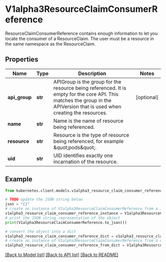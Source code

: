 # V1alpha3ResourceClaimConsumerReference

ResourceClaimConsumerReference contains enough information to let you locate the consumer of a ResourceClaim. The user must be a resource in the same namespace as the ResourceClaim.

## Properties

Name | Type | Description | Notes
------------ | ------------- | ------------- | -------------
**api_group** | **str** | APIGroup is the group for the resource being referenced. It is empty for the core API. This matches the group in the APIVersion that is used when creating the resources. | [optional] 
**name** | **str** | Name is the name of resource being referenced. | 
**resource** | **str** | Resource is the type of resource being referenced, for example \&quot;pods\&quot;. | 
**uid** | **str** | UID identifies exactly one incarnation of the resource. | 

## Example

```python
from kubernetes.client.models.v1alpha3_resource_claim_consumer_reference import V1alpha3ResourceClaimConsumerReference

# TODO update the JSON string below
json = "{}"
# create an instance of V1alpha3ResourceClaimConsumerReference from a JSON string
v1alpha3_resource_claim_consumer_reference_instance = V1alpha3ResourceClaimConsumerReference.from_json(json)
# print the JSON string representation of the object
print(V1alpha3ResourceClaimConsumerReference.to_json())

# convert the object into a dict
v1alpha3_resource_claim_consumer_reference_dict = v1alpha3_resource_claim_consumer_reference_instance.to_dict()
# create an instance of V1alpha3ResourceClaimConsumerReference from a dict
v1alpha3_resource_claim_consumer_reference_from_dict = V1alpha3ResourceClaimConsumerReference.from_dict(v1alpha3_resource_claim_consumer_reference_dict)
```
[[Back to Model list]](../README.md#documentation-for-models) [[Back to API list]](../README.md#documentation-for-api-endpoints) [[Back to README]](../README.md)


